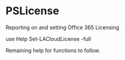 # PSLicense
Reporting on and setting Office 365 Licensing

use Help Set-LACloudLicense -full


Remaining help for functions to follow.
